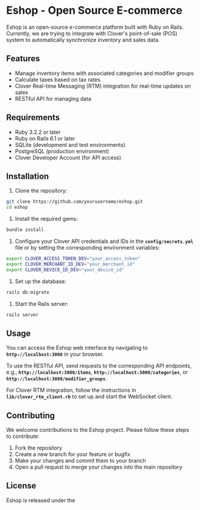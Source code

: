 # **Eshop - Open Source E-commerce**

Eshop is an open-source e-commerce platform built with Ruby on Rails. Currently, we are trying to integrate with Clover's point-of-sale (POS) system to automatically synchronize inventory and sales data.

## **Features**

- Manage inventory items with associated categories and modifier groups
- Calculate taxes based on tax rates
- Clover Real-time Messaging (RTM) integration for real-time updates on sales
- RESTful API for managing data

## **Requirements**

- Ruby 3.2.2 or later
- Ruby on Rails 6.1 or later
- SQLite (development and test environments)
- PostgreSQL (production environment)
- Clover Developer Account (for API access)

## **Installation**

1. Clone the repository:

```bash
git clone https://github.com/yourusername/eshop.git
cd eshop
```

1. Install the required gems:

```bash
bundle install
```

1. Configure your Clover API credentials and IDs in the **`config/secrets.yml`** file or by setting the corresponding environment variables:

```bash
export CLOVER_ACCESS_TOKEN_DEV="your_access_token"
export CLOVER_MERCHANT_ID_DEV="your_merchant_id"
export CLOVER_DEVICE_ID_DEV="your_device_id"
```

1. Set up the database:

```bash
rails db:migrate
```

1. Start the Rails server:

```bash
rails server
```

## **Usage**

You can access the Eshop web interface by navigating to **`http://localhost:3000`** in your browser.

To use the RESTful API, send requests to the corresponding API endpoints, e.g., **`http://localhost:3000/items`**, **`http://localhost:3000/categories`**, or **`http://localhost:3000/modifier_groups`**.

For Clover RTM integration, follow the instructions in **`lib/clover_rtm_client.rb`** to set up and start the WebSocket client.

## **Contributing**

We welcome contributions to the Eshop project. Please follow these steps to contribute:

1. Fork the repository
2. Create a new branch for your feature or bugfix
3. Make your changes and commit them to your branch
4. Open a pull request to merge your changes into the main repository

## **License**

Eshop is released under the  **[](https://opensource.org/licenses/MIT)**